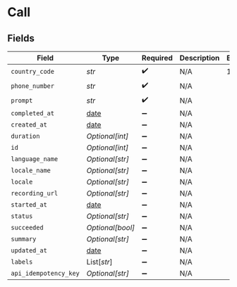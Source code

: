 # Call


## Fields

| Field                                                                | Type                                                                 | Required                                                             | Description                                                          | Example                                                              |
| -------------------------------------------------------------------- | -------------------------------------------------------------------- | -------------------------------------------------------------------- | -------------------------------------------------------------------- | -------------------------------------------------------------------- |
| `country_code`                                                       | *str*                                                                | :heavy_check_mark:                                                   | N/A                                                                  | 1                                                                    |
| `phone_number`                                                       | *str*                                                                | :heavy_check_mark:                                                   | N/A                                                                  |                                                                      |
| `prompt`                                                             | *str*                                                                | :heavy_check_mark:                                                   | N/A                                                                  |                                                                      |
| `completed_at`                                                       | [date](https://docs.python.org/3/library/datetime.html#date-objects) | :heavy_minus_sign:                                                   | N/A                                                                  |                                                                      |
| `created_at`                                                         | [date](https://docs.python.org/3/library/datetime.html#date-objects) | :heavy_minus_sign:                                                   | N/A                                                                  |                                                                      |
| `duration`                                                           | *Optional[int]*                                                      | :heavy_minus_sign:                                                   | N/A                                                                  |                                                                      |
| `id`                                                                 | *Optional[int]*                                                      | :heavy_minus_sign:                                                   | N/A                                                                  |                                                                      |
| `language_name`                                                      | *Optional[str]*                                                      | :heavy_minus_sign:                                                   | N/A                                                                  |                                                                      |
| `locale_name`                                                        | *Optional[str]*                                                      | :heavy_minus_sign:                                                   | N/A                                                                  |                                                                      |
| `locale`                                                             | *Optional[str]*                                                      | :heavy_minus_sign:                                                   | N/A                                                                  |                                                                      |
| `recording_url`                                                      | *Optional[str]*                                                      | :heavy_minus_sign:                                                   | N/A                                                                  |                                                                      |
| `started_at`                                                         | [date](https://docs.python.org/3/library/datetime.html#date-objects) | :heavy_minus_sign:                                                   | N/A                                                                  |                                                                      |
| `status`                                                             | *Optional[str]*                                                      | :heavy_minus_sign:                                                   | N/A                                                                  |                                                                      |
| `succeeded`                                                          | *Optional[bool]*                                                     | :heavy_minus_sign:                                                   | N/A                                                                  |                                                                      |
| `summary`                                                            | *Optional[str]*                                                      | :heavy_minus_sign:                                                   | N/A                                                                  |                                                                      |
| `updated_at`                                                         | [date](https://docs.python.org/3/library/datetime.html#date-objects) | :heavy_minus_sign:                                                   | N/A                                                                  |                                                                      |
| `labels`                                                             | List[*str*]                                                          | :heavy_minus_sign:                                                   | N/A                                                                  |                                                                      |
| `api_idempotency_key`                                                | *Optional[str]*                                                      | :heavy_minus_sign:                                                   | N/A                                                                  |                                                                      |